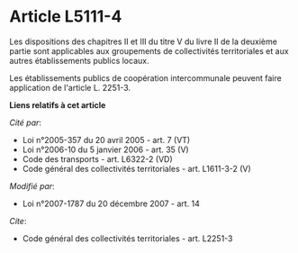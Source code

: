 # Article L5111-4

Les dispositions des chapitres II et III du titre V du livre II de la deuxième partie sont applicables aux groupements de
collectivités territoriales et aux autres établissements publics locaux. 

Les établissements publics de coopération intercommunale peuvent faire application de l'article L. 2251-3.

**Liens relatifs à cet article**

_Cité par_:

  - Loi n°2005-357 du 20 avril 2005 - art. 7 (VT)
  - Loi n°2006-10 du 5 janvier 2006 - art. 35 (V)
  - Code des transports - art. L6322-2 (VD)
  - Code général des collectivités territoriales - art. L1611-3-2 (V)

_Modifié par_:

  - Loi n°2007-1787 du 20 décembre 2007 - art. 14

_Cite_:

  - Code général des collectivités territoriales - art. L2251-3
